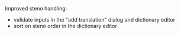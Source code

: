 Improved steno handling:
- validate inputs in the "add translation" dialog and dictionary editor
- sort on steno order in the dictionary editor

